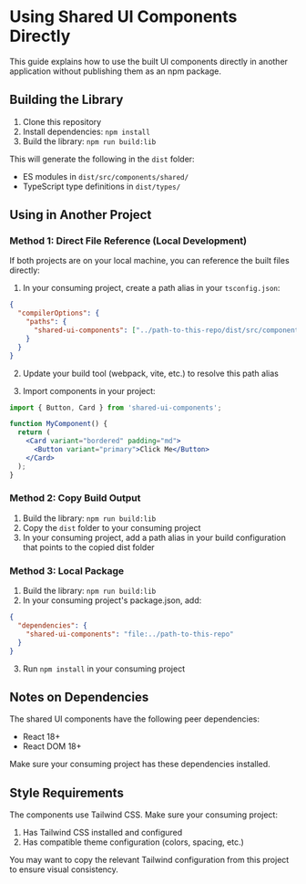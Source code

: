 
# Using Shared UI Components Directly

This guide explains how to use the built UI components directly in another application without publishing them as an npm package.

## Building the Library

1. Clone this repository
2. Install dependencies: `npm install`
3. Build the library: `npm run build:lib`

This will generate the following in the `dist` folder:
- ES modules in `dist/src/components/shared/`
- TypeScript type definitions in `dist/types/`

## Using in Another Project

### Method 1: Direct File Reference (Local Development)

If both projects are on your local machine, you can reference the built files directly:

1. In your consuming project, create a path alias in your `tsconfig.json`:

```json
{
  "compilerOptions": {
    "paths": {
      "shared-ui-components": ["../path-to-this-repo/dist/src/components/shared"]
    }
  }
}
```

2. Update your build tool (webpack, vite, etc.) to resolve this path alias

3. Import components in your project:

```jsx
import { Button, Card } from 'shared-ui-components';

function MyComponent() {
  return (
    <Card variant="bordered" padding="md">
      <Button variant="primary">Click Me</Button>
    </Card>
  );
}
```

### Method 2: Copy Build Output

1. Build the library: `npm run build:lib`
2. Copy the `dist` folder to your consuming project
3. In your consuming project, add a path alias in your build configuration that points to the copied dist folder

### Method 3: Local Package

1. Build the library: `npm run build:lib`
2. In your consuming project's package.json, add:

```json
{
  "dependencies": {
    "shared-ui-components": "file:../path-to-this-repo"
  }
}
```

3. Run `npm install` in your consuming project

## Notes on Dependencies

The shared UI components have the following peer dependencies:
- React 18+
- React DOM 18+

Make sure your consuming project has these dependencies installed.

## Style Requirements

The components use Tailwind CSS. Make sure your consuming project:

1. Has Tailwind CSS installed and configured
2. Has compatible theme configuration (colors, spacing, etc.)

You may want to copy the relevant Tailwind configuration from this project to ensure visual consistency.
